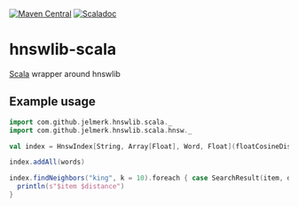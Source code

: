[![Maven Central](https://maven-badges.herokuapp.com/maven-central/com.github.jelmerk/hnswlib-scala_2.11/badge.svg)](https://maven-badges.herokuapp.com/maven-central/com.github.jelmerk/hnswlib-scala_2.11) [![Scaladoc](https://javadoc.io/badge2/com.github.jelmerk/hnswlib-scala_2.11/javadoc.svg)](https://javadoc.io/doc/com.github.jelmerk/hnswlib-scala_2.11)

hnswlib-scala
=============

[Scala](https://scala-lang.org) wrapper around hnswlib

Example usage
-------------

```scala
import com.github.jelmerk.hnswlib.scala._
import com.github.jelmerk.hnswlib.scala.hnsw._

val index = HnswIndex[String, Array[Float], Word, Float](floatCosineDistance, words.size, m = 10)

index.addAll(words)

index.findNeighbors("king", k = 10).foreach { case SearchResult(item, distance) =>
  println(s"$item $distance")
}
```